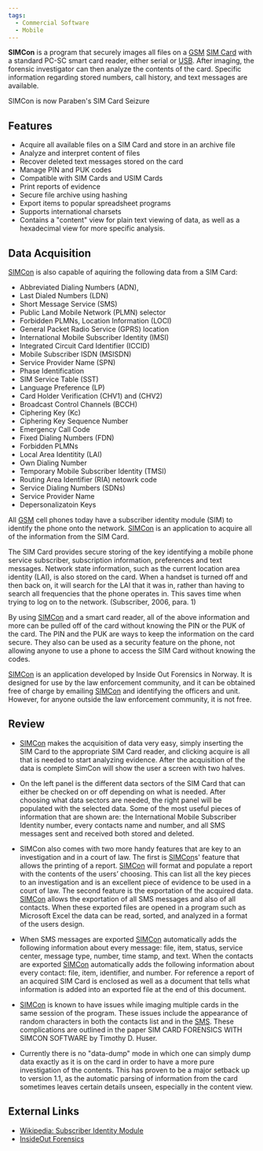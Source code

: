 ```yaml
---
tags:
  - Commercial Software
  - Mobile
---
```

**SIMCon** is a program that securely images all files on a [GSM](gsm.md)
[SIM Card](sim_cards.md) with a standard PC-SC smart card reader, either serial
or [USB](usb.md). After imaging, the forensic investigator can then analyze the
contents of the card. Specific information regarding stored numbers, call
history, and text messages are available.

SIMCon is now Paraben's SIM Card Seizure

## Features

- Acquire all available files on a SIM Card and store in an archive file
- Analyze and interpret content of files
- Recover deleted text messages stored on the card
- Manage PIN and PUK codes
- Compatible with SIM Cards and USIM Cards
- Print reports of evidence
- Secure file archive using hashing
- Export items to popular spreadsheet programs
- Supports international charsets
- Contains a "content" view for plain text viewing of data, as well as a
  hexadecimal view for more specific analysis.

## Data Acquisition

[SIMCon](https://www.simcon.no/) is also capable of aquiring the following
data from a SIM Card:

- Abbreviated Dialing Numbers (ADN),
- Last Dialed Numbers (LDN)
- Short Message Service (SMS)
- Public Land Mobile Network (PLMN) selector
- Forbidden PLMNs, Location Information (LOCI)
- General Packet Radio Service (GPRS) location
- International Mobile Subscriber Identity (IMSI)
- Integrated Circuit Card Identifier (ICCID)
- Mobile Subscriber ISDN (MSISDN)
- Service Provider Name (SPN)
- Phase Identification
- SIM Service Table (SST)
- Language Preference (LP)
- Card Holder Verification (CHV1) and (CHV2)
- Broadcast Control Channels (BCCH)
- Ciphering Key (Kc)
- Ciphering Key Sequence Number
- Emergency Call Code
- Fixed Dialing Numbers (FDN)
- Forbidden PLMNs
- Local Area Identitity (LAI)
- Own Dialing Number
- Temporary Mobile Subscriber Identity (TMSI)
- Routing Area Identifier (RIA) netowrk code
- Service Dialing Numbers (SDNs)
- Service Provider Name
- Depersonalizatoin Keys

All [GSM](gsm.md) cell phones today have a subscriber identity module (SIM) to
identify the phone onto the network. [SIMCon](https://www.simcon.no/) is an
application to acquire all of the information from the SIM Card.

The SIM Card provides secure storing of the key identifying a mobile phone
service subscriber, subscription information, preferences and text messages.
Network state information, such as the current location area identity (LAI), is
also stored on the card. When a handset is turned off and then back on, it will
search for the LAI that it was in, rather than having to search all frequencies
that the phone operates in. This saves time when trying to log on to the
network. (Subscriber, 2006, para. 1)

By using [SIMCon](https://www.simcon.no/) and a smart card reader, all of
the above information and more can be pulled off of the card without
knowing the PIN or the PUK of the card. The PIN and the PUK are ways to
keep the information on the card secure. They also can be used as a
security feature on the phone, not allowing anyone to use a phone to
access the SIM Card without knowing the codes.

[SIMCon](https://www.simcon.no/) is an application developed by Inside Out
Forensics in Norway. It is designed for use by the law enforcement
community, and it can be obtained free of charge by emailing
[SIMCon](https://www.simcon.no/) and identifying the officers and unit.
However, for anyone outside the law enforcement community, it is not
free.

## Review

- [SIMCon](https://www.simcon.no/) makes the acquisition of data very easy,
  simply inserting the SIM Card to the appropriate SIM Card reader, and clicking
  acquire is all that is needed to start analyzing evidence. After the
  acquisition of the data is complete SimCon will show the user a screen with
  two halves.

<!-- -->

- On the left panel is the different data sectors of the SIM Card that can
  either be checked on or off depending on what is needed. After choosing what
  data sectors are needed, the right panel will be populated with the selected
  data. Some of the most useful pieces of information that are shown are: the
  International Mobile Subscriber Identity number, every contacts name and
  number, and all SMS messages sent and received both stored and deleted.

<!-- -->

- SIMCon also comes with two more handy features that are key to an
  investigation and in a court of law. The first is
  [SIMCon](https://www.simcon.no/)s' feature that allows the printing of a
  report. [SIMCon](https://www.simcon.no/) will format and populate a
  report with the contents of the users’ choosing. This can list all the
  key pieces to an investigation and is an excellent piece of evidence
  to be used in a court of law. The second feature is the exportation of
  the acquired data. [SIMCon](https://www.simcon.no/) allows the
  exportation of all SMS messages and also of all contacts. When these
  exported files are opened in a program such as Microsoft Excel the
  data can be read, sorted, and analyzed in a format of the users
  design.

<!-- -->

- When SMS messages are exported [SIMCon](https://www.simcon.no/)
  automatically adds the following information about every message:
  file, item, status, service center, message type, number, time stamp,
  and text. When the contacts are exported
  [SIMCon](https://www.simcon.no/) automatically adds the following
  information about every contact: file, item, identifier, and number.
  For reference a report of an acquired SIM Card is enclosed as well as
  a document that tells what information is added into an exported file
  at the end of this document.

<!-- -->

- [SIMCon](https://www.simcon.no/) is known to have issues while imaging
  multiple cards in the same session of the program. These issues
  include the appearance of random characters in both the contacts list
  and in the [SMS](sms.md). These complications are outlined in
  the paper SIM CARD FORENSICS WITH SIMCON SOFTWARE by Timothy D. Huser.

<!-- -->

- Currently there is no "data-dump" mode in which one can simply dump
  data exactly as it is on the card in order to have a more pure
  investigation of the contents. This has proven to be a major setback
  up to version 1.1, as the automatic parsing of information from the
  card sometimes leaves certain details unseen, especially in the
  content view.

## External Links

* [Wikipedia: Subscriber Identity Module](https://en.wikipedia.org/wiki/Subscriber_Identity_Module)
* [InsideOut Forensics](https://www.simcon.no//)
